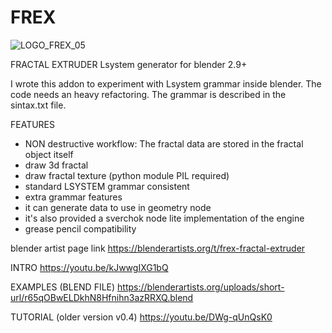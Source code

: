 # FREX
![LOGO_FREX_05](https://user-images.githubusercontent.com/8501792/189192991-7e9d27b5-b2c9-42c0-90f9-06a463db4919.jpg)

FRACTAL EXTRUDER
Lsystem generator for blender 2.9+

I wrote this addon to experiment with Lsystem grammar inside blender.
The code needs an heavy refactoring.
The grammar is described in the sintax.txt file.

FEATURES

- NON destructive workflow: The fractal data are stored in the fractal object itself
- draw 3d fractal
- draw fractal texture (python module PIL required) 
- standard LSYSTEM grammar consistent
- extra grammar features
- it can generate data to use in geometry node 
- it's also provided a sverchok node lite implementation of the engine
- grease pencil compatibility

blender artist page link
https://blenderartists.org/t/frex-fractal-extruder

INTRO
https://youtu.be/kJwwgIXG1bQ

EXAMPLES (BLEND FILE)
https://blenderartists.org/uploads/short-url/r65qOBwELDkhN8Hfnihn3azRRXQ.blend

TUTORIAL (older version v0.4)
https://youtu.be/DWg-qUnQsK0


